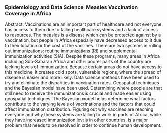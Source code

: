 ### **Epidemiology and Data Science: Measles Vaccination Coverage in Africa**

Abstract: 
Vaccinations are an important part of healthcare and not everyone has access to them due to failing healthcare systems and a lack of access to resources. The measles is a disease which can be protected against by a vaccination, but people in Africa especially have decreased access to it due to their location or the cost of the vaccines. There are two systems in rolling out immunizations: routine immunizations (RI) and supplemental immunization activities (SIA). Despite these programs, many areas in Africa including Sub-Saharan Africa and other poorer parts of the country are lacking levels of immunization. Because certain areas do not have access to this medicine, it creates cold spots, vulnerable regions, where the spread of disease is easier and more likely. Data science methods have been used to try and eliminate the disparities in vaccination rates. Geospatial techniques and the Bayesian model have been used. Determining where people are that still need to receive the immunizations is crucial and made easier using geospatial techniques. The Bayesian model helps determine what factors contribute to the varying levels of vaccinations and the factors that could affect immunization distribution. Figuring out why vaccines are reaching everyone and why these systems are failing to work in parts of Africa, while they have increased immunization levels in other countries, is a major problem that needs to be resolved in order to continue human development. 
